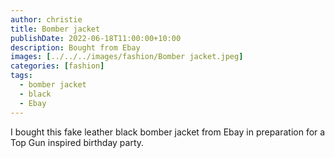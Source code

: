 ```yaml
---
author: christie
title: Bomber jacket
publishDate: 2022-06-18T11:00:00+10:00
description: Bought from Ebay
images: [../../../images/fashion/Bomber jacket.jpeg]
categories: [fashion]
tags:
  - bomber jacket
  - black
  - Ebay
---
```


I bought this fake leather black bomber jacket from Ebay in preparation for
a Top Gun inspired birthday party.
